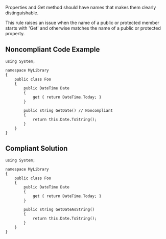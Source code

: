 
Properties and Get method should have names that makes them clearly distinguishable.

This rule raises an issue when the name of a public or protected member starts with 'Get' and otherwise matches the name of a public or protected property.

## Noncompliant Code Example


    using System;
    
    namespace MyLibrary
    {
        public class Foo
        {
            public DateTime Date
            {
                get { return DateTime.Today; }
            }
    
            public string GetDate() // Noncompliant
            {
                return this.Date.ToString();
            }
        }
    }


## Compliant Solution


    using System;
    
    namespace MyLibrary
    {
        public class Foo
        {
            public DateTime Date
            {
                get { return DateTime.Today; }
            }
    
            public string GetDateAsString()
            {
                return this.Date.ToString();
            }
        }
    }

